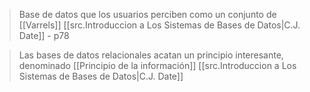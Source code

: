 >Base de datos que los usuarios perciben como un conjunto de [[Varrels]]
>[[src.Introduccion a Los Sistemas de Bases de Datos|C.J. Date]] - p78

>Las bases de datos relacionales acatan un principio interesante, denominado [[Principio de la información]]
>[[src.Introduccion a Los Sistemas de Bases de Datos|C.J. Date]]

